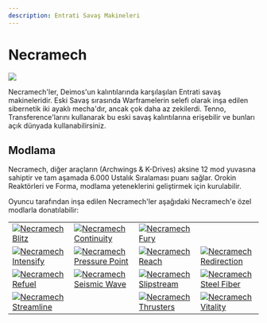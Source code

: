 ```yaml
---
description: Entrati Savaş Makineleri
---
```


# Necramech

![](https://vignette.wikia.nocookie.net/warframe/images/5/5b/Necramech.jpg)

Necramech'ler, Deimos'un kalıntılarında karşılaşılan Entrati savaş makineleridir. Eski Savaş sırasında Warframelerin selefi olarak inşa edilen sibernetik iki ayaklı mecha'dır, ancak çok daha az zekilerdi. Tenno, Transference'larını kullanarak bu eski savaş kalıntılarına erişebilir ve bunları açık dünyada kullanabilirsiniz.

## Modlama

Necramech, diğer araçların \(Archwings & K-Drives\) aksine 12 mod yuvasına sahiptir ve tam aşamada 6.000 Ustalık Sıralaması puanı sağlar. Orokin Reaktörleri ve Forma, modlama yeteneklerini geliştirmek için kurulabilir.

Oyuncu tarafından inşa edilen Necramech'ler aşağıdaki Necramech'e özel modlarla donatılabilir:

|  |  |  |  |
| :--- | :--- | :--- | :--- |
|  [![Necramech Blitz](https://vignette.wikia.nocookie.net/warframe/images/6/6c/Necramech_Blitz.png/revision/latest/scale-to-width-down/123?cb=20200903091548)](https://warframe.fandom.com/wiki/Necramech_Blitz) |  [![Necramech Continuity](https://vignette.wikia.nocookie.net/warframe/images/b/bd/NecramechContinuityMod.png/revision/latest/scale-to-width-down/127?cb=20200829065526)](https://warframe.fandom.com/wiki/Necramech_Continuity) |  [![Necramech Fury](https://vignette.wikia.nocookie.net/warframe/images/a/ae/NecramechFuryMod.png/revision/latest/scale-to-width-down/124?cb=20200828152631)](https://warframe.fandom.com/wiki/Necramech_Fury) |  |
|  [![Necramech Intensify](https://vignette.wikia.nocookie.net/warframe/images/e/e5/NecramechIntensifyMod.png/revision/latest/scale-to-width-down/127?cb=20200829065529)](https://warframe.fandom.com/wiki/Necramech_Intensify) |  [![Necramech Pressure Point](https://vignette.wikia.nocookie.net/warframe/images/6/6e/NecramechPressurePointMod.png/revision/latest/scale-to-width-down/127?cb=20200829065539)](https://warframe.fandom.com/wiki/Necramech_Pressure_Point) |  [![Necramech Reach](https://vignette.wikia.nocookie.net/warframe/images/6/6c/NecramechReachMod.png/revision/latest/scale-to-width-down/127?cb=20200829065542)](https://warframe.fandom.com/wiki/Necramech_Reach) |  [![Necramech Redirection](https://vignette.wikia.nocookie.net/warframe/images/b/b2/NecramechRedirectionMod.png/revision/latest/scale-to-width-down/127?cb=20200903222621)](https://warframe.fandom.com/wiki/Necramech_Redirection) |
|   [![Necramech Refuel](https://vignette.wikia.nocookie.net/warframe/images/0/04/NecramechRefuelMod.png/revision/latest/scale-to-width-down/127?cb=20200829065538)](https://warframe.fandom.com/wiki/Necramech_Refuel) |  [![Necramech Seismic Wave](https://vignette.wikia.nocookie.net/warframe/images/d/d3/NecramechSeismicWaveMod.png/revision/latest/scale-to-width-down/127?cb=20200829065540)](https://warframe.fandom.com/wiki/Necramech_Seismic_Wave) |  [![Necramech Slipstream](https://vignette.wikia.nocookie.net/warframe/images/5/56/NecramechSlipstreamMod.png/revision/latest/scale-to-width-down/127?cb=20200829065534)](https://warframe.fandom.com/wiki/Necramech_Slipstream) |  [![Necramech Steel Fiber](https://vignette.wikia.nocookie.net/warframe/images/e/ed/NecramechSteelFiberMod.png/revision/latest/scale-to-width-down/127?cb=20200829065530)](https://warframe.fandom.com/wiki/Necramech_Steel_Fiber) |
|  [![Necramech Streamline](https://vignette.wikia.nocookie.net/warframe/images/e/ea/NecramechStreamlineMod.png/revision/latest/scale-to-width-down/137?cb=20200902084630)](https://warframe.fandom.com/wiki/Necramech_Streamline) |  |  [![Necramech Thrusters](https://vignette.wikia.nocookie.net/warframe/images/3/3f/NecramechThrustersMod.png/revision/latest/scale-to-width-down/127?cb=20200829065535)](https://warframe.fandom.com/wiki/Necramech_Thrusters) |  [![Necramech Vitality](https://vignette.wikia.nocookie.net/warframe/images/4/48/NecramechVitalityMod.png/revision/latest/scale-to-width-down/127?cb=20200829065531)](https://warframe.fandom.com/wiki/Necramech_Vitality) |


